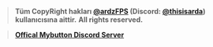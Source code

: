 > **Tüm CopyRight hakları [@ardzFPS](https://github.com/ardzFPS) (Discord: [@thisisarda](https://discord.com/user/711886425557041172)) kullanıcısına aittir.**
> **All rights reserved.**


> **[Offical Mybutton Discord Server](https://discord.gg/qmZsGvMP46)**

